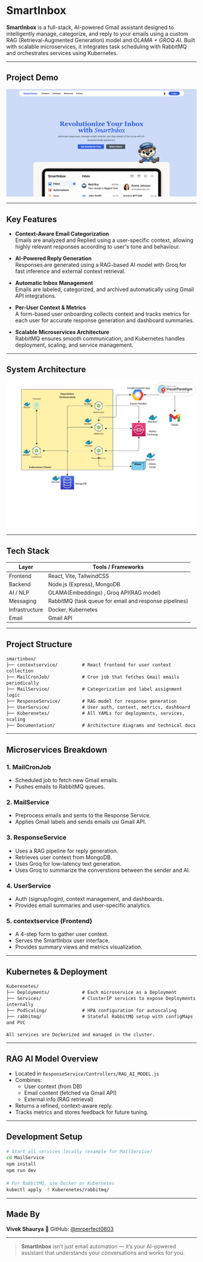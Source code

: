 # SmartInbox  
**SmartInbox** is a full-stack, AI-powered Gmail assistant designed to intelligently manage, categorize, and reply to your emails using a custom RAG (Retrieval-Augmented Generation) model and *OLAMA + GROQ AI*. Built with scalable microservices, it integrates task scheduling with RabbitMQ and orchestrates services using Kubernetes.

---

## Project Demo

[![Watch the demo](Documentation/Project_Digrams/ProjectSS.png)](Documentation/Project_Demo.mp4)


---

## Key Features

- **Context-Aware Email Categorization**  
  Emails are analyzed and Replied using a user-specific context, allowing highly relevant responses acoording to user's tone and behaviour.

- **AI-Powered Reply Generation**  
  Responses are generated using a RAG-based AI model with Groq for fast inference and external context retrieval.

- **Automatic Inbox Management**  
  Emails are labeled, categorized, and archived automatically using Gmail API integrations.

- **Per-User Context & Metrics**  
  A form-based user onboarding collects context and tracks metrics for each user for accurate response generation and dashboard summaries.

- **Scalable Microservices Architecture**  
  RabbitMQ ensures smooth communication, and Kubernetes handles deployment, scaling, and service management.

---

## System Architecture

![Orchestration](/Documentation/Project_Digrams/Orchestration.jpg)

---

## Tech Stack

| Layer         | Tools / Frameworks                                    |
|--------------|--------------------------------------------------------|
| Frontend     | React, Vite, TailwindCSS                               |
| Backend      | Node.js (Express), MongoDB                             |
| AI / NLP     | OLAMA(Embeddings) , Groq API(RAG model)                |
| Messaging    | RabbitMQ (task queue for email and response pipelines) |
| Infrastructure | Docker, Kubernetes                                   |
| Email        | Gmail API                                              |

---

## Project Structure
```
smartinbox/
├── contextservice/         # React frontend for user context collection
├── MailCronJob/            # Cron job that fetches Gmail emails periodically
├── MailService/            # Categorization and label assignment logic
├── ResponseService/        # RAG model for response generation
├── UserService/            # User auth, context, metrics, dashboard
├── Kuberenetes/            # All YAMLs for deployments, services, scaling
├── Documentation/          # Architecture diagrams and technical docs
```
---

## Microservices Breakdown

### 1. MailCronJob
- Scheduled job to fetch new Gmail emails.
- Pushes emails to RabbitMQ queues.

### 2. MailService
- Preprocess emails and sents to the Response Service.
- Applies Gmail labels and sends emails usi Gmail API.

### 3. ResponseService
- Uses a RAG pipeline for reply generation.
- Retrieves user context from MongoDB.
- Uses Groq for low-latency text generation.
- Uses Groq to summarize the converstions between the sender and AI.

### 4. UserService
- Auth (signup/login), context management, and dashboards.
- Provides email summaries and user-specific analytics.

### 5. contextservice (Frontend)
- A 4-step form to gather user context.
- Serves the SmartInbox user interface.
- Provides summary views and metrics visualization.

---

## Kubernetes & Deployment

```
Kuberenetes/
├── Deployments/            # Each microservice as a Deployment
├── Services/               # ClusterIP services to expose Deployments internally
├── PodScaling/             # HPA configuration for autoscaling
├── rabbitmq/               # Stateful RabbitMQ setup with configMaps and PVC

All services are Dockerized and managed in the cluster.
```
---

## RAG AI Model Overview

- Located in `ResponseService/Controllers/RAG_AI_MODEL.js`
- Combines:
  - User context (from DB)
  - Email content (fetched via Gmail API)
  - External info (RAG retrieval)
- Returns a refined, context-aware reply.
- Tracks metrics and stores feedback for future tuning.

---

## Development Setup

```bash
# Start all services locally (example for MailService)
cd MailService
npm install
npm run dev

# For RabbitMQ, use Docker or Kubernetes
kubectl apply -f Kuberenetes/rabbitmq/
```
---

## Made By

**Vivek Shaurya**
🔗 GitHub: [@mrperfect0603](https://github.com/mrperfect0603)

---

> **SmartInbox** isn’t just email automation — it’s your AI-powered assistant that understands your conversations and works for you.


